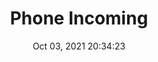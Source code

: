 ---
id: 83
title: Phone Incoming 
file-slug: phone-incoming
date: Oct 03, 2021 20:34:23
feature: false
category: icons
angle: dynamic
clay: https://3dicons.sgp1.cdn.digitaloceanspaces.com/v1/dynamic/clay/phone-incoming-dynamic-clay.png
gradient: https://3dicons.sgp1.cdn.digitaloceanspaces.com/v1/dynamic/gradient/phone-incoming-dynamic-gradient.png
color: https://3dicons.sgp1.cdn.digitaloceanspaces.com/v1/dynamic/color/phone-incoming-dynamic-color.png
premium: https://3dicons.sgp1.cdn.digitaloceanspaces.com/v1/dynamic/premium/phone-incoming-dynamic-premium.png
---